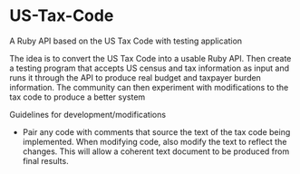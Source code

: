 US-Tax-Code
===========

A Ruby API based on the US Tax Code with testing application

The idea is to convert the US Tax Code into a usable Ruby API.  Then create a testing program that accepts US census and tax information as input and runs it through the API to produce real budget and taxpayer burden information.  The community can then experiment with modifications to the tax code to produce a better system


Guidelines for development/modifications
- Pair any code with comments that source the text of the tax code being implemented.  When modifying code, also modify the text to reflect the changes.  This will allow a coherent text document to be produced from final results.


